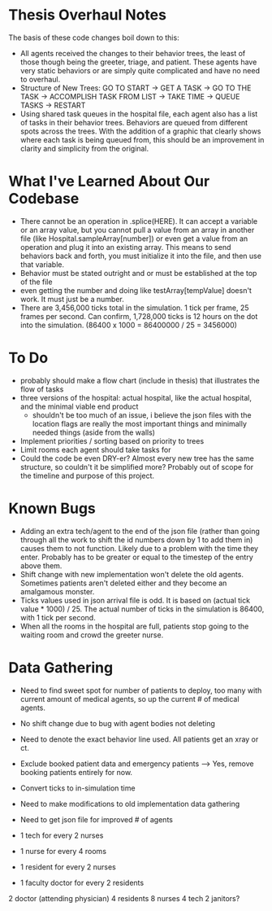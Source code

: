 # Thesis Overhaul Notes
The basis of these code changes boil down to this:
- All agents received the changes to their behavior trees, the least of those though being the greeter, triage, and patient. These agents have very static behaviors or are simply quite complicated and have no need to overhaul.
- Structure of New Trees: GO TO START -> GET A TASK -> GO TO THE TASK -> ACCOMPLISH TASK FROM LIST -> TAKE TIME -> QUEUE TASKS -> RESTART
- Using shared task queues in the hospital file, each agent also has a list of tasks in their behavior trees. Behaviors are queued from different spots across the trees. With the addition of a graphic that clearly shows where each task is being queued from, this should be an improvement in clarity and simplicity from the original.

# What I've Learned About Our Codebase
- There cannot be an operation in .splice(HERE). It can accept a variable or an array value, but you cannot pull a value from an array in another file (like Hospital.sampleArray[number]) or even get a value from an operation and plug it into an existing array. This means to send behaviors back and forth, you must initialize it into the file, and then use that variable.
- Behavior must be stated outright and or must be established at the top of the file
- even getting the number and doing like testArray[tempValue] doesn't work. It must just be a number.
- There are 3,456,000 ticks total in the simulation. 1 tick per frame, 25 frames per second. Can confirm, 1,728,000 ticks is 12 hours on the dot into the simulation. (86400 x 1000 = 86400000 / 25 = 3456000)

# To Do
 - probably should make a flow chart (include in thesis) that illustrates the flow of tasks
 - three versions of the hospital: actual hospital, like the actual hospital, and the minimal viable end product
    - shouldn't be too much of an issue, i believe the json files with the location flags are really the most important things and minimally needed things (aside from the walls)
- Implement priorities / sorting based on priority to trees
- Limit rooms each agent should take tasks for
- Could the code be even DRY-er? Almost every new tree has the same structure, so couldn't it be simplified more? Probably out of scope for the timeline and purpose of this project.

# Known Bugs
- Adding an extra tech/agent to the end of the json file (rather than going through all the work to shift the id numbers down by 1 to add them in) causes them to not function. Likely due to a problem with the time they enter. Probably has to be greater or equal to the timestep of the entry above them.
- Shift change with new implementation won't delete the old agents. Sometimes patients aren't deleted either and they become an amalgamous monster.
- Ticks values used in json arrival file is odd. It is based on (actual tick value * 1000) / 25. The actual number of ticks in the simulation is 86400, with 1 tick per second.
- When all the rooms in the hospital are full, patients stop going to the waiting room and crowd the greeter nurse.

# Data Gathering
- Need to find sweet spot for number of patients to deploy, too many with current amount of medical agents, so up the current # of medical agents.
- No shift change due to bug with agent bodies not deleting
- Need to denote the exact behavior line used. All patients get an xray or ct.
- Exclude booked patient data and emergency patients --> Yes, remove booking patients entirely for now.
- Convert ticks to in-simulation time

- Need to make modifications to old implementation data gathering
- Need to get json file for improved # of agents

- 1 tech for every 2 nurses
- 1 nurse for every 4 rooms
- 1 resident for every 2 nurses
- 1 faculty doctor for every 2 residents

2 doctor (attending physician)
4 residents
8 nurses
4 tech
2 janitors?

